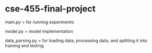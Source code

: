 # cse-455-final-project

main.py = for running experiments

model.py = model implementation

data_parsing.py = for loading data, processing data, and splitting it into training and testing
